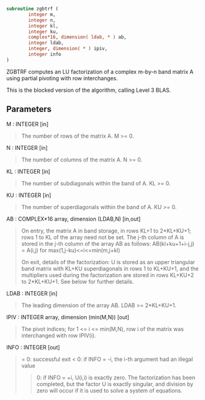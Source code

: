 ```fortran
subroutine zgbtrf (
        integer m,
        integer n,
        integer kl,
        integer ku,
        complex*16, dimension( ldab, * ) ab,
        integer ldab,
        integer, dimension( * ) ipiv,
        integer info
)
```

ZGBTRF computes an LU factorization of a complex m-by-n band matrix A
using partial pivoting with row interchanges.

This is the blocked version of the algorithm, calling Level 3 BLAS.

## Parameters
M : INTEGER [in]
> The number of rows of the matrix A.  M >= 0.

N : INTEGER [in]
> The number of columns of the matrix A.  N >= 0.

KL : INTEGER [in]
> The number of subdiagonals within the band of A.  KL >= 0.

KU : INTEGER [in]
> The number of superdiagonals within the band of A.  KU >= 0.

AB : COMPLEX\*16 array, dimension (LDAB,N) [in,out]
> On entry, the matrix A in band storage, in rows KL+1 to
> 2\*KL+KU+1; rows 1 to KL of the array need not be set.
> The j-th column of A is stored in the j-th column of the
> array AB as follows:
> AB(kl+ku+1+i-j,j) = A(i,j) for max(1,j-ku)<=i<=min(m,j+kl)
> 
> On exit, details of the factorization: U is stored as an
> upper triangular band matrix with KL+KU superdiagonals in
> rows 1 to KL+KU+1, and the multipliers used during the
> factorization are stored in rows KL+KU+2 to 2\*KL+KU+1.
> See below for further details.

LDAB : INTEGER [in]
> The leading dimension of the array AB.  LDAB >= 2\*KL+KU+1.

IPIV : INTEGER array, dimension (min(M,N)) [out]
> The pivot indices; for 1 <= i <= min(M,N), row i of the
> matrix was interchanged with row IPIV(i).

INFO : INTEGER [out]
> = 0: successful exit
> < 0: if INFO = -i, the i-th argument had an illegal value
> > 0: if INFO = +i, U(i,i) is exactly zero. The factorization
> has been completed, but the factor U is exactly
> singular, and division by zero will occur if it is used
> to solve a system of equations.
